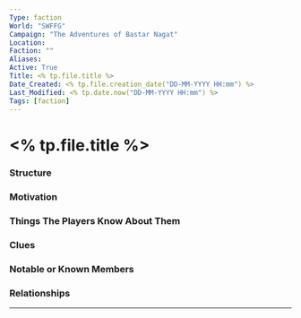 ```yaml
---
Type: faction
World: "SWFFG"
Campaign: "The Adventures of Bastar Nagat"
Location: 
Faction: ""
Aliases: 
Active: True
Title: <% tp.file.title %>
Date_Created: <% tp.file.creation_date("DD-MM-YYYY HH:mm") %>
Last_Modified: <% tp.date.now("DD-MM-YYYY HH:mm") %>
Tags: [faction]
---
```


# **<% tp.file.title %>**

### Structure

### Motivation

### Things The Players Know About Them

### Clues

### Notable or Known Members

### Relationships

---
 
